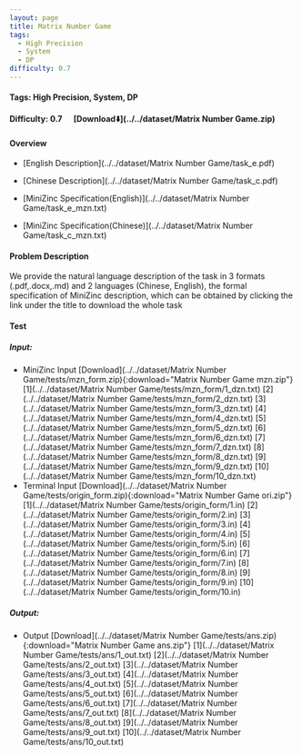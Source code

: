 ```yaml
---
layout: page
title: Matrix Number Game
tags:
  - High Precision
  - System
  - DP
difficulty: 0.7
---
```


#### Tags: High Precision, System, DP
#### Difficulty: 0.7 &nbsp;&nbsp;&nbsp;&nbsp; [Download⬇️](../../dataset/Matrix Number Game.zip)
#### Overview
- [English Description](../../dataset/Matrix Number Game/task_e.pdf)
- [Chinese Description](../../dataset/Matrix Number Game/task_c.pdf)
- [MiniZinc Specification(English)](../../dataset/Matrix Number Game/task_e_mzn.txt)

- [MiniZinc Specification(Chinese)](../../dataset/Matrix Number Game/task_c_mzn.txt)

#### Problem Description
We provide the natural language description of the task in 3 formats (.pdf,.docx,.md) and 2 languages (Chinese, English), the formal specification of MiniZinc description, which can be obtained by clicking the link under the title to download the whole task
#### Test
##### Input:
- MiniZinc Input [Download](../../dataset/Matrix Number Game/tests/mzn_form.zip){:download="Matrix Number Game mzn.zip"} [1](../../dataset/Matrix Number Game/tests/mzn_form/1_dzn.txt) [2](../../dataset/Matrix Number Game/tests/mzn_form/2_dzn.txt) [3](../../dataset/Matrix Number Game/tests/mzn_form/3_dzn.txt) [4](../../dataset/Matrix Number Game/tests/mzn_form/4_dzn.txt) [5](../../dataset/Matrix Number Game/tests/mzn_form/5_dzn.txt) [6](../../dataset/Matrix Number Game/tests/mzn_form/6_dzn.txt) [7](../../dataset/Matrix Number Game/tests/mzn_form/7_dzn.txt) [8](../../dataset/Matrix Number Game/tests/mzn_form/8_dzn.txt) [9](../../dataset/Matrix Number Game/tests/mzn_form/9_dzn.txt) [10](../../dataset/Matrix Number Game/tests/mzn_form/10_dzn.txt) 
- Terminal Input [Download](../../dataset/Matrix Number Game/tests/origin_form.zip){:download="Matrix Number Game ori.zip"} [1](../../dataset/Matrix Number Game/tests/origin_form/1.in) [2](../../dataset/Matrix Number Game/tests/origin_form/2.in) [3](../../dataset/Matrix Number Game/tests/origin_form/3.in) [4](../../dataset/Matrix Number Game/tests/origin_form/4.in) [5](../../dataset/Matrix Number Game/tests/origin_form/5.in) [6](../../dataset/Matrix Number Game/tests/origin_form/6.in) [7](../../dataset/Matrix Number Game/tests/origin_form/7.in) [8](../../dataset/Matrix Number Game/tests/origin_form/8.in) [9](../../dataset/Matrix Number Game/tests/origin_form/9.in) [10](../../dataset/Matrix Number Game/tests/origin_form/10.in) 

##### Output:
- Output [Download](../../dataset/Matrix Number Game/tests/ans.zip){:download="Matrix Number Game ans.zip"} [1](../../dataset/Matrix Number Game/tests/ans/1_out.txt) [2](../../dataset/Matrix Number Game/tests/ans/2_out.txt) [3](../../dataset/Matrix Number Game/tests/ans/3_out.txt) [4](../../dataset/Matrix Number Game/tests/ans/4_out.txt) [5](../../dataset/Matrix Number Game/tests/ans/5_out.txt) [6](../../dataset/Matrix Number Game/tests/ans/6_out.txt) [7](../../dataset/Matrix Number Game/tests/ans/7_out.txt) [8](../../dataset/Matrix Number Game/tests/ans/8_out.txt) [9](../../dataset/Matrix Number Game/tests/ans/9_out.txt) [10](../../dataset/Matrix Number Game/tests/ans/10_out.txt) 

